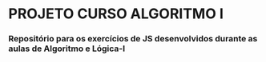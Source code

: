 # PROJETO CURSO ALGORITMO I
### Repositório para os exercícios de JS desenvolvidos durante as aulas de Algoritmo e Lógica-I
